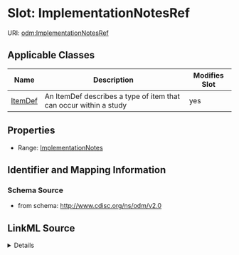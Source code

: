# Slot: ImplementationNotesRef

URI: [odm:ImplementationNotesRef](http://www.cdisc.org/ns/odm/v2.0/ImplementationNotesRef)



<!-- no inheritance hierarchy -->




## Applicable Classes

| Name | Description | Modifies Slot |
| --- | --- | --- |
[ItemDef](ItemDef.md) | An ItemDef describes a type of item that can occur within a study |  yes  |







## Properties

* Range: [ImplementationNotes](ImplementationNotes.md)





## Identifier and Mapping Information







### Schema Source


* from schema: http://www.cdisc.org/ns/odm/v2.0




## LinkML Source

<details>
```yaml
name: ImplementationNotesRef
from_schema: http://www.cdisc.org/ns/odm/v2.0
rank: 1000
identifier: false
alias: ImplementationNotesRef
domain_of:
- ItemDef
range: ImplementationNotes

```
</details>